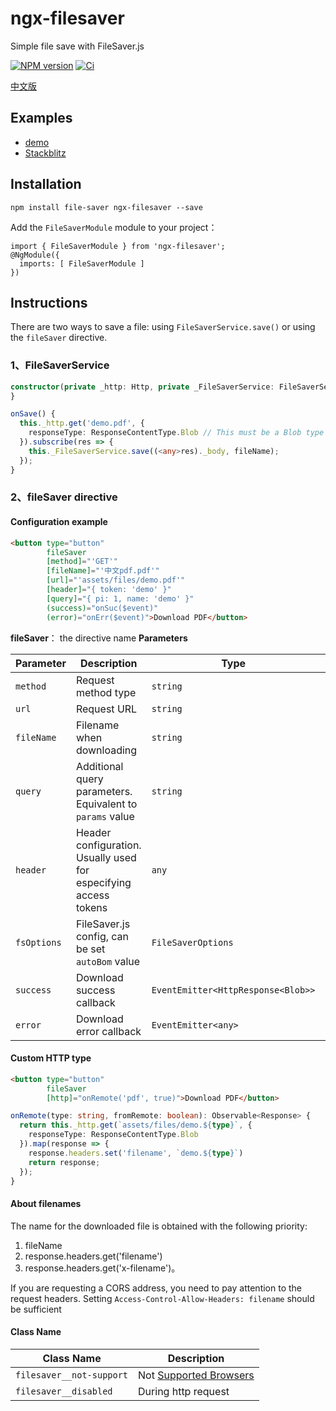 # ngx-filesaver

Simple file save with FileSaver.js

[![NPM version](https://img.shields.io/npm/v/ngx-filesaver.svg)](https://www.npmjs.com/package/ngx-filesaver)
[![Ci](https://github.com/cipchk/ngx-filesaver/workflows/Ci/badge.svg)](https://github.com/cipchk/ngx-filesaver/actions?query=workflow%3ACi)

[中文版](README.zh-CN.md)

## Examples

- [demo](https://cipchk.github.io/ngx-filesaver/)
- [Stackblitz](https://stackblitz.com/edit/ngx-filesaver)

## Installation

```
npm install file-saver ngx-filesaver --save
```

Add the `FileSaverModule` module to your project：

```
import { FileSaverModule } from 'ngx-filesaver';
@NgModule({
  imports: [ FileSaverModule ]
})
```

## Instructions

There are two ways to save a file: using `FileSaverService.save()` or using the `fileSaver` directive.

### 1、FileSaverService

```typescript
constructor(private _http: Http, private _FileSaverService: FileSaverService) {
}

onSave() {
  this._http.get('demo.pdf', {
    responseType: ResponseContentType.Blob // This must be a Blob type
  }).subscribe(res => {
    this._FileSaverService.save((<any>res)._body, fileName);
  });
}
```

### 2、fileSaver directive

#### Configuration example

```html
<button type="button"
        fileSaver
        [method]="'GET'"
        [fileName]="'中文pdf.pdf'"
        [url]="'assets/files/demo.pdf'"
        [header]="{ token: 'demo' }"
        [query]="{ pi: 1, name: 'demo' }"
        (success)="onSuc($event)"
        (error)="onErr($event)">Download PDF</button>
```

**fileSaver**： the directive name
**Parameters**

Parameter | Description | Type | Default
----|------|-----|------
`method` | Request method type | `string` | `GET`
`url` | Request URL | `string` | -
`fileName` | Filename when downloading | `string` | -
`query` | Additional query parameters. Equivalent to `params` value | `string` | -
`header` | Header configuration. Usually used for especifying access tokens | `any` | -
`fsOptions` | FileSaver.js config, can be set `autoBom` value | `FileSaverOptions` | -
`success` | Download success callback | `EventEmitter<HttpResponse<Blob>>` | -
`error` | Download error callback | `EventEmitter<any>` | -

#### Custom HTTP type

```html
<button type="button"
        fileSaver
        [http]="onRemote('pdf', true)">Download PDF</button>
```

```ts
onRemote(type: string, fromRemote: boolean): Observable<Response> {
  return this._http.get(`assets/files/demo.${type}`, {
    responseType: ResponseContentType.Blob
  }).map(response => {
    response.headers.set('filename', `demo.${type}`)
    return response;
  });
}
```

#### About filenames

The name for the downloaded file is obtained with the following priority:

1. fileName
2. response.headers.get('filename')
3. response.headers.get('x-filename')。

If you are requesting a CORS address, you need to pay attention to the request headers. Setting `Access-Control-Allow-Headers: filename` should be sufficient

#### Class Name

| Class Name | Description |
| --- | ---- |
| `filesaver__not-support` | Not [Supported Browsers](https://github.com/eligrey/FileSaver.js/#supported-browsers) |
| `filesaver__disabled` | During http request |
